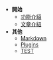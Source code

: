 * **開始**
    * [功能介紹](introduce.md)
    * [文章介紹](article.md)
* **其他**
    * [Markdown](markdown.md "The is <title>")
    * [Plugins](plugins.md "Plugins")
    * [TEST](test.md)
